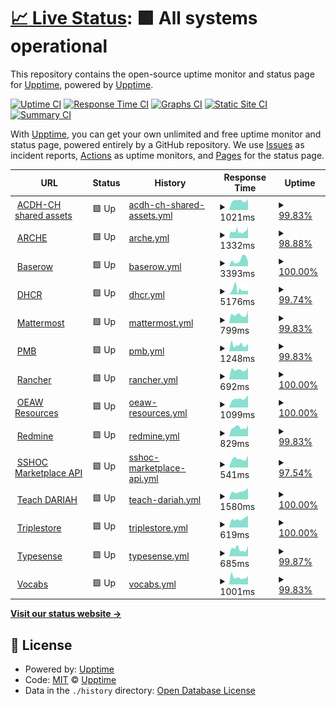 # [📈 Live Status](https://demo.upptime.js.org): <!--live status--> **🟩 All systems operational**

This repository contains the open-source uptime monitor and status page for [Upptime](https://upptime.js.org), powered by [Upptime](https://github.com/upptime/upptime).

[![Uptime CI](https://github.com/acdh-oeaw/status/workflows/Uptime%20CI/badge.svg)](https://github.com/acdh-oeaw/status/actions?query=workflow%3A%22Uptime+CI%22)
[![Response Time CI](https://github.com/acdh-oeaw/status/workflows/Response%20Time%20CI/badge.svg)](https://github.com/acdh-oeaw/status/actions?query=workflow%3A%22Response+Time+CI%22)
[![Graphs CI](https://github.com/acdh-oeaw/status/workflows/Graphs%20CI/badge.svg)](https://github.com/acdh-oeaw/status/actions?query=workflow%3A%22Graphs+CI%22)
[![Static Site CI](https://github.com/acdh-oeaw/status/workflows/Static%20Site%20CI/badge.svg)](https://github.com/acdh-oeaw/status/actions?query=workflow%3A%22Static+Site+CI%22)
[![Summary CI](https://github.com/acdh-oeaw/status/workflows/Summary%20CI/badge.svg)](https://github.com/acdh-oeaw/status/actions?query=workflow%3A%22Summary+CI%22)

With [Upptime](https://upptime.js.org), you can get your own unlimited and free uptime monitor and status page, powered entirely by a GitHub repository. We use [Issues](https://github.com/upptime/upptime/issues) as incident reports, [Actions](https://github.com/acdh-oeaw/status/actions) as uptime monitors, and [Pages](https://demo.upptime.js.org) for the status page.

<!--start: status pages-->
<!-- This summary is generated by Upptime (https://github.com/upptime/upptime) -->
<!-- Do not edit this manually, your changes will be overwritten -->
<!-- prettier-ignore -->
| URL | Status | History | Response Time | Uptime |
| --- | ------ | ------- | ------------- | ------ |
| <img alt="" src="https://icons.duckduckgo.com/ip3/shared.acdh.oeaw.ac.at.ico" height="13"> [ACDH-CH shared assets](https://shared.acdh.oeaw.ac.at/test.html) | 🟩 Up | [acdh-ch-shared-assets.yml](https://github.com/acdh-oeaw/status/commits/HEAD/history/acdh-ch-shared-assets.yml) | <details><summary><img alt="Response time graph" src="./graphs/acdh-ch-shared-assets/response-time-week.png" height="20"> 1021ms</summary><br><a href="https://acdh-oeaw.github.io/status/history/acdh-ch-shared-assets"><img alt="Response time 1163" src="https://img.shields.io/endpoint?url=https%3A%2F%2Fraw.githubusercontent.com%2Facdh-oeaw%2Fstatus%2FHEAD%2Fapi%2Facdh-ch-shared-assets%2Fresponse-time.json"></a><br><a href="https://acdh-oeaw.github.io/status/history/acdh-ch-shared-assets"><img alt="24-hour response time 1220" src="https://img.shields.io/endpoint?url=https%3A%2F%2Fraw.githubusercontent.com%2Facdh-oeaw%2Fstatus%2FHEAD%2Fapi%2Facdh-ch-shared-assets%2Fresponse-time-day.json"></a><br><a href="https://acdh-oeaw.github.io/status/history/acdh-ch-shared-assets"><img alt="7-day response time 1021" src="https://img.shields.io/endpoint?url=https%3A%2F%2Fraw.githubusercontent.com%2Facdh-oeaw%2Fstatus%2FHEAD%2Fapi%2Facdh-ch-shared-assets%2Fresponse-time-week.json"></a><br><a href="https://acdh-oeaw.github.io/status/history/acdh-ch-shared-assets"><img alt="30-day response time 979" src="https://img.shields.io/endpoint?url=https%3A%2F%2Fraw.githubusercontent.com%2Facdh-oeaw%2Fstatus%2FHEAD%2Fapi%2Facdh-ch-shared-assets%2Fresponse-time-month.json"></a><br><a href="https://acdh-oeaw.github.io/status/history/acdh-ch-shared-assets"><img alt="1-year response time 1163" src="https://img.shields.io/endpoint?url=https%3A%2F%2Fraw.githubusercontent.com%2Facdh-oeaw%2Fstatus%2FHEAD%2Fapi%2Facdh-ch-shared-assets%2Fresponse-time-year.json"></a></details> | <details><summary><a href="https://acdh-oeaw.github.io/status/history/acdh-ch-shared-assets">99.83%</a></summary><a href="https://acdh-oeaw.github.io/status/history/acdh-ch-shared-assets"><img alt="All-time uptime 99.94%" src="https://img.shields.io/endpoint?url=https%3A%2F%2Fraw.githubusercontent.com%2Facdh-oeaw%2Fstatus%2FHEAD%2Fapi%2Facdh-ch-shared-assets%2Fuptime.json"></a><br><a href="https://acdh-oeaw.github.io/status/history/acdh-ch-shared-assets"><img alt="24-hour uptime 100.00%" src="https://img.shields.io/endpoint?url=https%3A%2F%2Fraw.githubusercontent.com%2Facdh-oeaw%2Fstatus%2FHEAD%2Fapi%2Facdh-ch-shared-assets%2Fuptime-day.json"></a><br><a href="https://acdh-oeaw.github.io/status/history/acdh-ch-shared-assets"><img alt="7-day uptime 99.83%" src="https://img.shields.io/endpoint?url=https%3A%2F%2Fraw.githubusercontent.com%2Facdh-oeaw%2Fstatus%2FHEAD%2Fapi%2Facdh-ch-shared-assets%2Fuptime-week.json"></a><br><a href="https://acdh-oeaw.github.io/status/history/acdh-ch-shared-assets"><img alt="30-day uptime 99.92%" src="https://img.shields.io/endpoint?url=https%3A%2F%2Fraw.githubusercontent.com%2Facdh-oeaw%2Fstatus%2FHEAD%2Fapi%2Facdh-ch-shared-assets%2Fuptime-month.json"></a><br><a href="https://acdh-oeaw.github.io/status/history/acdh-ch-shared-assets"><img alt="1-year uptime 99.94%" src="https://img.shields.io/endpoint?url=https%3A%2F%2Fraw.githubusercontent.com%2Facdh-oeaw%2Fstatus%2FHEAD%2Fapi%2Facdh-ch-shared-assets%2Fuptime-year.json"></a></details>
| <img alt="" src="https://icons.duckduckgo.com/ip3/arche.acdh.oeaw.ac.at.ico" height="13"> [ARCHE](https://arche.acdh.oeaw.ac.at/browser/) | 🟩 Up | [arche.yml](https://github.com/acdh-oeaw/status/commits/HEAD/history/arche.yml) | <details><summary><img alt="Response time graph" src="./graphs/arche/response-time-week.png" height="20"> 1332ms</summary><br><a href="https://acdh-oeaw.github.io/status/history/arche"><img alt="Response time 1114" src="https://img.shields.io/endpoint?url=https%3A%2F%2Fraw.githubusercontent.com%2Facdh-oeaw%2Fstatus%2FHEAD%2Fapi%2Farche%2Fresponse-time.json"></a><br><a href="https://acdh-oeaw.github.io/status/history/arche"><img alt="24-hour response time 1507" src="https://img.shields.io/endpoint?url=https%3A%2F%2Fraw.githubusercontent.com%2Facdh-oeaw%2Fstatus%2FHEAD%2Fapi%2Farche%2Fresponse-time-day.json"></a><br><a href="https://acdh-oeaw.github.io/status/history/arche"><img alt="7-day response time 1332" src="https://img.shields.io/endpoint?url=https%3A%2F%2Fraw.githubusercontent.com%2Facdh-oeaw%2Fstatus%2FHEAD%2Fapi%2Farche%2Fresponse-time-week.json"></a><br><a href="https://acdh-oeaw.github.io/status/history/arche"><img alt="30-day response time 1271" src="https://img.shields.io/endpoint?url=https%3A%2F%2Fraw.githubusercontent.com%2Facdh-oeaw%2Fstatus%2FHEAD%2Fapi%2Farche%2Fresponse-time-month.json"></a><br><a href="https://acdh-oeaw.github.io/status/history/arche"><img alt="1-year response time 1114" src="https://img.shields.io/endpoint?url=https%3A%2F%2Fraw.githubusercontent.com%2Facdh-oeaw%2Fstatus%2FHEAD%2Fapi%2Farche%2Fresponse-time-year.json"></a></details> | <details><summary><a href="https://acdh-oeaw.github.io/status/history/arche">98.88%</a></summary><a href="https://acdh-oeaw.github.io/status/history/arche"><img alt="All-time uptime 99.34%" src="https://img.shields.io/endpoint?url=https%3A%2F%2Fraw.githubusercontent.com%2Facdh-oeaw%2Fstatus%2FHEAD%2Fapi%2Farche%2Fuptime.json"></a><br><a href="https://acdh-oeaw.github.io/status/history/arche"><img alt="24-hour uptime 97.78%" src="https://img.shields.io/endpoint?url=https%3A%2F%2Fraw.githubusercontent.com%2Facdh-oeaw%2Fstatus%2FHEAD%2Fapi%2Farche%2Fuptime-day.json"></a><br><a href="https://acdh-oeaw.github.io/status/history/arche"><img alt="7-day uptime 98.88%" src="https://img.shields.io/endpoint?url=https%3A%2F%2Fraw.githubusercontent.com%2Facdh-oeaw%2Fstatus%2FHEAD%2Fapi%2Farche%2Fuptime-week.json"></a><br><a href="https://acdh-oeaw.github.io/status/history/arche"><img alt="30-day uptime 96.13%" src="https://img.shields.io/endpoint?url=https%3A%2F%2Fraw.githubusercontent.com%2Facdh-oeaw%2Fstatus%2FHEAD%2Fapi%2Farche%2Fuptime-month.json"></a><br><a href="https://acdh-oeaw.github.io/status/history/arche"><img alt="1-year uptime 99.34%" src="https://img.shields.io/endpoint?url=https%3A%2F%2Fraw.githubusercontent.com%2Facdh-oeaw%2Fstatus%2FHEAD%2Fapi%2Farche%2Fuptime-year.json"></a></details>
| <img alt="" src="https://icons.duckduckgo.com/ip3/baserow.acdh-dev.oeaw.ac.at.ico" height="13"> [Baserow](https://baserow.acdh-dev.oeaw.ac.at/) | 🟩 Up | [baserow.yml](https://github.com/acdh-oeaw/status/commits/HEAD/history/baserow.yml) | <details><summary><img alt="Response time graph" src="./graphs/baserow/response-time-week.png" height="20"> 3393ms</summary><br><a href="https://acdh-oeaw.github.io/status/history/baserow"><img alt="Response time 2072" src="https://img.shields.io/endpoint?url=https%3A%2F%2Fraw.githubusercontent.com%2Facdh-oeaw%2Fstatus%2FHEAD%2Fapi%2Fbaserow%2Fresponse-time.json"></a><br><a href="https://acdh-oeaw.github.io/status/history/baserow"><img alt="24-hour response time 2428" src="https://img.shields.io/endpoint?url=https%3A%2F%2Fraw.githubusercontent.com%2Facdh-oeaw%2Fstatus%2FHEAD%2Fapi%2Fbaserow%2Fresponse-time-day.json"></a><br><a href="https://acdh-oeaw.github.io/status/history/baserow"><img alt="7-day response time 3393" src="https://img.shields.io/endpoint?url=https%3A%2F%2Fraw.githubusercontent.com%2Facdh-oeaw%2Fstatus%2FHEAD%2Fapi%2Fbaserow%2Fresponse-time-week.json"></a><br><a href="https://acdh-oeaw.github.io/status/history/baserow"><img alt="30-day response time 2800" src="https://img.shields.io/endpoint?url=https%3A%2F%2Fraw.githubusercontent.com%2Facdh-oeaw%2Fstatus%2FHEAD%2Fapi%2Fbaserow%2Fresponse-time-month.json"></a><br><a href="https://acdh-oeaw.github.io/status/history/baserow"><img alt="1-year response time 2072" src="https://img.shields.io/endpoint?url=https%3A%2F%2Fraw.githubusercontent.com%2Facdh-oeaw%2Fstatus%2FHEAD%2Fapi%2Fbaserow%2Fresponse-time-year.json"></a></details> | <details><summary><a href="https://acdh-oeaw.github.io/status/history/baserow">100.00%</a></summary><a href="https://acdh-oeaw.github.io/status/history/baserow"><img alt="All-time uptime 99.75%" src="https://img.shields.io/endpoint?url=https%3A%2F%2Fraw.githubusercontent.com%2Facdh-oeaw%2Fstatus%2FHEAD%2Fapi%2Fbaserow%2Fuptime.json"></a><br><a href="https://acdh-oeaw.github.io/status/history/baserow"><img alt="24-hour uptime 100.00%" src="https://img.shields.io/endpoint?url=https%3A%2F%2Fraw.githubusercontent.com%2Facdh-oeaw%2Fstatus%2FHEAD%2Fapi%2Fbaserow%2Fuptime-day.json"></a><br><a href="https://acdh-oeaw.github.io/status/history/baserow"><img alt="7-day uptime 100.00%" src="https://img.shields.io/endpoint?url=https%3A%2F%2Fraw.githubusercontent.com%2Facdh-oeaw%2Fstatus%2FHEAD%2Fapi%2Fbaserow%2Fuptime-week.json"></a><br><a href="https://acdh-oeaw.github.io/status/history/baserow"><img alt="30-day uptime 99.99%" src="https://img.shields.io/endpoint?url=https%3A%2F%2Fraw.githubusercontent.com%2Facdh-oeaw%2Fstatus%2FHEAD%2Fapi%2Fbaserow%2Fuptime-month.json"></a><br><a href="https://acdh-oeaw.github.io/status/history/baserow"><img alt="1-year uptime 99.75%" src="https://img.shields.io/endpoint?url=https%3A%2F%2Fraw.githubusercontent.com%2Facdh-oeaw%2Fstatus%2FHEAD%2Fapi%2Fbaserow%2Fuptime-year.json"></a></details>
| <img alt="" src="https://icons.duckduckgo.com/ip3/dhcr.clarin-dariah.eu.ico" height="13"> [DHCR](https://dhcr.clarin-dariah.eu) | 🟩 Up | [dhcr.yml](https://github.com/acdh-oeaw/status/commits/HEAD/history/dhcr.yml) | <details><summary><img alt="Response time graph" src="./graphs/dhcr/response-time-week.png" height="20"> 5176ms</summary><br><a href="https://acdh-oeaw.github.io/status/history/dhcr"><img alt="Response time 3978" src="https://img.shields.io/endpoint?url=https%3A%2F%2Fraw.githubusercontent.com%2Facdh-oeaw%2Fstatus%2FHEAD%2Fapi%2Fdhcr%2Fresponse-time.json"></a><br><a href="https://acdh-oeaw.github.io/status/history/dhcr"><img alt="24-hour response time 2586" src="https://img.shields.io/endpoint?url=https%3A%2F%2Fraw.githubusercontent.com%2Facdh-oeaw%2Fstatus%2FHEAD%2Fapi%2Fdhcr%2Fresponse-time-day.json"></a><br><a href="https://acdh-oeaw.github.io/status/history/dhcr"><img alt="7-day response time 5176" src="https://img.shields.io/endpoint?url=https%3A%2F%2Fraw.githubusercontent.com%2Facdh-oeaw%2Fstatus%2FHEAD%2Fapi%2Fdhcr%2Fresponse-time-week.json"></a><br><a href="https://acdh-oeaw.github.io/status/history/dhcr"><img alt="30-day response time 6677" src="https://img.shields.io/endpoint?url=https%3A%2F%2Fraw.githubusercontent.com%2Facdh-oeaw%2Fstatus%2FHEAD%2Fapi%2Fdhcr%2Fresponse-time-month.json"></a><br><a href="https://acdh-oeaw.github.io/status/history/dhcr"><img alt="1-year response time 3978" src="https://img.shields.io/endpoint?url=https%3A%2F%2Fraw.githubusercontent.com%2Facdh-oeaw%2Fstatus%2FHEAD%2Fapi%2Fdhcr%2Fresponse-time-year.json"></a></details> | <details><summary><a href="https://acdh-oeaw.github.io/status/history/dhcr">99.74%</a></summary><a href="https://acdh-oeaw.github.io/status/history/dhcr"><img alt="All-time uptime 99.55%" src="https://img.shields.io/endpoint?url=https%3A%2F%2Fraw.githubusercontent.com%2Facdh-oeaw%2Fstatus%2FHEAD%2Fapi%2Fdhcr%2Fuptime.json"></a><br><a href="https://acdh-oeaw.github.io/status/history/dhcr"><img alt="24-hour uptime 99.12%" src="https://img.shields.io/endpoint?url=https%3A%2F%2Fraw.githubusercontent.com%2Facdh-oeaw%2Fstatus%2FHEAD%2Fapi%2Fdhcr%2Fuptime-day.json"></a><br><a href="https://acdh-oeaw.github.io/status/history/dhcr"><img alt="7-day uptime 99.74%" src="https://img.shields.io/endpoint?url=https%3A%2F%2Fraw.githubusercontent.com%2Facdh-oeaw%2Fstatus%2FHEAD%2Fapi%2Fdhcr%2Fuptime-week.json"></a><br><a href="https://acdh-oeaw.github.io/status/history/dhcr"><img alt="30-day uptime 99.61%" src="https://img.shields.io/endpoint?url=https%3A%2F%2Fraw.githubusercontent.com%2Facdh-oeaw%2Fstatus%2FHEAD%2Fapi%2Fdhcr%2Fuptime-month.json"></a><br><a href="https://acdh-oeaw.github.io/status/history/dhcr"><img alt="1-year uptime 99.55%" src="https://img.shields.io/endpoint?url=https%3A%2F%2Fraw.githubusercontent.com%2Facdh-oeaw%2Fstatus%2FHEAD%2Fapi%2Fdhcr%2Fuptime-year.json"></a></details>
| <img alt="" src="https://icons.duckduckgo.com/ip3/mattermost.acdh.oeaw.ac.at.ico" height="13"> [Mattermost](https://mattermost.acdh.oeaw.ac.at/login) | 🟩 Up | [mattermost.yml](https://github.com/acdh-oeaw/status/commits/HEAD/history/mattermost.yml) | <details><summary><img alt="Response time graph" src="./graphs/mattermost/response-time-week.png" height="20"> 799ms</summary><br><a href="https://acdh-oeaw.github.io/status/history/mattermost"><img alt="Response time 913" src="https://img.shields.io/endpoint?url=https%3A%2F%2Fraw.githubusercontent.com%2Facdh-oeaw%2Fstatus%2FHEAD%2Fapi%2Fmattermost%2Fresponse-time.json"></a><br><a href="https://acdh-oeaw.github.io/status/history/mattermost"><img alt="24-hour response time 1177" src="https://img.shields.io/endpoint?url=https%3A%2F%2Fraw.githubusercontent.com%2Facdh-oeaw%2Fstatus%2FHEAD%2Fapi%2Fmattermost%2Fresponse-time-day.json"></a><br><a href="https://acdh-oeaw.github.io/status/history/mattermost"><img alt="7-day response time 799" src="https://img.shields.io/endpoint?url=https%3A%2F%2Fraw.githubusercontent.com%2Facdh-oeaw%2Fstatus%2FHEAD%2Fapi%2Fmattermost%2Fresponse-time-week.json"></a><br><a href="https://acdh-oeaw.github.io/status/history/mattermost"><img alt="30-day response time 959" src="https://img.shields.io/endpoint?url=https%3A%2F%2Fraw.githubusercontent.com%2Facdh-oeaw%2Fstatus%2FHEAD%2Fapi%2Fmattermost%2Fresponse-time-month.json"></a><br><a href="https://acdh-oeaw.github.io/status/history/mattermost"><img alt="1-year response time 913" src="https://img.shields.io/endpoint?url=https%3A%2F%2Fraw.githubusercontent.com%2Facdh-oeaw%2Fstatus%2FHEAD%2Fapi%2Fmattermost%2Fresponse-time-year.json"></a></details> | <details><summary><a href="https://acdh-oeaw.github.io/status/history/mattermost">99.83%</a></summary><a href="https://acdh-oeaw.github.io/status/history/mattermost"><img alt="All-time uptime 99.88%" src="https://img.shields.io/endpoint?url=https%3A%2F%2Fraw.githubusercontent.com%2Facdh-oeaw%2Fstatus%2FHEAD%2Fapi%2Fmattermost%2Fuptime.json"></a><br><a href="https://acdh-oeaw.github.io/status/history/mattermost"><img alt="24-hour uptime 100.00%" src="https://img.shields.io/endpoint?url=https%3A%2F%2Fraw.githubusercontent.com%2Facdh-oeaw%2Fstatus%2FHEAD%2Fapi%2Fmattermost%2Fuptime-day.json"></a><br><a href="https://acdh-oeaw.github.io/status/history/mattermost"><img alt="7-day uptime 99.83%" src="https://img.shields.io/endpoint?url=https%3A%2F%2Fraw.githubusercontent.com%2Facdh-oeaw%2Fstatus%2FHEAD%2Fapi%2Fmattermost%2Fuptime-week.json"></a><br><a href="https://acdh-oeaw.github.io/status/history/mattermost"><img alt="30-day uptime 99.96%" src="https://img.shields.io/endpoint?url=https%3A%2F%2Fraw.githubusercontent.com%2Facdh-oeaw%2Fstatus%2FHEAD%2Fapi%2Fmattermost%2Fuptime-month.json"></a><br><a href="https://acdh-oeaw.github.io/status/history/mattermost"><img alt="1-year uptime 99.88%" src="https://img.shields.io/endpoint?url=https%3A%2F%2Fraw.githubusercontent.com%2Facdh-oeaw%2Fstatus%2FHEAD%2Fapi%2Fmattermost%2Fuptime-year.json"></a></details>
| <img alt="" src="https://icons.duckduckgo.com/ip3/pmb.acdh.oeaw.ac.at.ico" height="13"> [PMB](https://pmb.acdh.oeaw.ac.at/) | 🟩 Up | [pmb.yml](https://github.com/acdh-oeaw/status/commits/HEAD/history/pmb.yml) | <details><summary><img alt="Response time graph" src="./graphs/pmb/response-time-week.png" height="20"> 1248ms</summary><br><a href="https://acdh-oeaw.github.io/status/history/pmb"><img alt="Response time 2338" src="https://img.shields.io/endpoint?url=https%3A%2F%2Fraw.githubusercontent.com%2Facdh-oeaw%2Fstatus%2FHEAD%2Fapi%2Fpmb%2Fresponse-time.json"></a><br><a href="https://acdh-oeaw.github.io/status/history/pmb"><img alt="24-hour response time 1524" src="https://img.shields.io/endpoint?url=https%3A%2F%2Fraw.githubusercontent.com%2Facdh-oeaw%2Fstatus%2FHEAD%2Fapi%2Fpmb%2Fresponse-time-day.json"></a><br><a href="https://acdh-oeaw.github.io/status/history/pmb"><img alt="7-day response time 1248" src="https://img.shields.io/endpoint?url=https%3A%2F%2Fraw.githubusercontent.com%2Facdh-oeaw%2Fstatus%2FHEAD%2Fapi%2Fpmb%2Fresponse-time-week.json"></a><br><a href="https://acdh-oeaw.github.io/status/history/pmb"><img alt="30-day response time 1000" src="https://img.shields.io/endpoint?url=https%3A%2F%2Fraw.githubusercontent.com%2Facdh-oeaw%2Fstatus%2FHEAD%2Fapi%2Fpmb%2Fresponse-time-month.json"></a><br><a href="https://acdh-oeaw.github.io/status/history/pmb"><img alt="1-year response time 2338" src="https://img.shields.io/endpoint?url=https%3A%2F%2Fraw.githubusercontent.com%2Facdh-oeaw%2Fstatus%2FHEAD%2Fapi%2Fpmb%2Fresponse-time-year.json"></a></details> | <details><summary><a href="https://acdh-oeaw.github.io/status/history/pmb">99.83%</a></summary><a href="https://acdh-oeaw.github.io/status/history/pmb"><img alt="All-time uptime 98.12%" src="https://img.shields.io/endpoint?url=https%3A%2F%2Fraw.githubusercontent.com%2Facdh-oeaw%2Fstatus%2FHEAD%2Fapi%2Fpmb%2Fuptime.json"></a><br><a href="https://acdh-oeaw.github.io/status/history/pmb"><img alt="24-hour uptime 100.00%" src="https://img.shields.io/endpoint?url=https%3A%2F%2Fraw.githubusercontent.com%2Facdh-oeaw%2Fstatus%2FHEAD%2Fapi%2Fpmb%2Fuptime-day.json"></a><br><a href="https://acdh-oeaw.github.io/status/history/pmb"><img alt="7-day uptime 99.83%" src="https://img.shields.io/endpoint?url=https%3A%2F%2Fraw.githubusercontent.com%2Facdh-oeaw%2Fstatus%2FHEAD%2Fapi%2Fpmb%2Fuptime-week.json"></a><br><a href="https://acdh-oeaw.github.io/status/history/pmb"><img alt="30-day uptime 99.85%" src="https://img.shields.io/endpoint?url=https%3A%2F%2Fraw.githubusercontent.com%2Facdh-oeaw%2Fstatus%2FHEAD%2Fapi%2Fpmb%2Fuptime-month.json"></a><br><a href="https://acdh-oeaw.github.io/status/history/pmb"><img alt="1-year uptime 98.12%" src="https://img.shields.io/endpoint?url=https%3A%2F%2Fraw.githubusercontent.com%2Facdh-oeaw%2Fstatus%2FHEAD%2Fapi%2Fpmb%2Fuptime-year.json"></a></details>
| <img alt="" src="https://icons.duckduckgo.com/ip3/rancher.acdh-dev.oeaw.ac.at.ico" height="13"> [Rancher](https://rancher.acdh-dev.oeaw.ac.at/) | 🟩 Up | [rancher.yml](https://github.com/acdh-oeaw/status/commits/HEAD/history/rancher.yml) | <details><summary><img alt="Response time graph" src="./graphs/rancher/response-time-week.png" height="20"> 692ms</summary><br><a href="https://acdh-oeaw.github.io/status/history/rancher"><img alt="Response time 783" src="https://img.shields.io/endpoint?url=https%3A%2F%2Fraw.githubusercontent.com%2Facdh-oeaw%2Fstatus%2FHEAD%2Fapi%2Francher%2Fresponse-time.json"></a><br><a href="https://acdh-oeaw.github.io/status/history/rancher"><img alt="24-hour response time 840" src="https://img.shields.io/endpoint?url=https%3A%2F%2Fraw.githubusercontent.com%2Facdh-oeaw%2Fstatus%2FHEAD%2Fapi%2Francher%2Fresponse-time-day.json"></a><br><a href="https://acdh-oeaw.github.io/status/history/rancher"><img alt="7-day response time 692" src="https://img.shields.io/endpoint?url=https%3A%2F%2Fraw.githubusercontent.com%2Facdh-oeaw%2Fstatus%2FHEAD%2Fapi%2Francher%2Fresponse-time-week.json"></a><br><a href="https://acdh-oeaw.github.io/status/history/rancher"><img alt="30-day response time 842" src="https://img.shields.io/endpoint?url=https%3A%2F%2Fraw.githubusercontent.com%2Facdh-oeaw%2Fstatus%2FHEAD%2Fapi%2Francher%2Fresponse-time-month.json"></a><br><a href="https://acdh-oeaw.github.io/status/history/rancher"><img alt="1-year response time 783" src="https://img.shields.io/endpoint?url=https%3A%2F%2Fraw.githubusercontent.com%2Facdh-oeaw%2Fstatus%2FHEAD%2Fapi%2Francher%2Fresponse-time-year.json"></a></details> | <details><summary><a href="https://acdh-oeaw.github.io/status/history/rancher">100.00%</a></summary><a href="https://acdh-oeaw.github.io/status/history/rancher"><img alt="All-time uptime 99.96%" src="https://img.shields.io/endpoint?url=https%3A%2F%2Fraw.githubusercontent.com%2Facdh-oeaw%2Fstatus%2FHEAD%2Fapi%2Francher%2Fuptime.json"></a><br><a href="https://acdh-oeaw.github.io/status/history/rancher"><img alt="24-hour uptime 100.00%" src="https://img.shields.io/endpoint?url=https%3A%2F%2Fraw.githubusercontent.com%2Facdh-oeaw%2Fstatus%2FHEAD%2Fapi%2Francher%2Fuptime-day.json"></a><br><a href="https://acdh-oeaw.github.io/status/history/rancher"><img alt="7-day uptime 100.00%" src="https://img.shields.io/endpoint?url=https%3A%2F%2Fraw.githubusercontent.com%2Facdh-oeaw%2Fstatus%2FHEAD%2Fapi%2Francher%2Fuptime-week.json"></a><br><a href="https://acdh-oeaw.github.io/status/history/rancher"><img alt="30-day uptime 100.00%" src="https://img.shields.io/endpoint?url=https%3A%2F%2Fraw.githubusercontent.com%2Facdh-oeaw%2Fstatus%2FHEAD%2Fapi%2Francher%2Fuptime-month.json"></a><br><a href="https://acdh-oeaw.github.io/status/history/rancher"><img alt="1-year uptime 99.96%" src="https://img.shields.io/endpoint?url=https%3A%2F%2Fraw.githubusercontent.com%2Facdh-oeaw%2Fstatus%2FHEAD%2Fapi%2Francher%2Fuptime-year.json"></a></details>
| <img alt="" src="https://icons.duckduckgo.com/ip3/www.oeaw.ac.at.ico" height="13"> [OEAW Resources](https://www.oeaw.ac.at/resources/) | 🟩 Up | [oeaw-resources.yml](https://github.com/acdh-oeaw/status/commits/HEAD/history/oeaw-resources.yml) | <details><summary><img alt="Response time graph" src="./graphs/oeaw-resources/response-time-week.png" height="20"> 1099ms</summary><br><a href="https://acdh-oeaw.github.io/status/history/oeaw-resources"><img alt="Response time 1122" src="https://img.shields.io/endpoint?url=https%3A%2F%2Fraw.githubusercontent.com%2Facdh-oeaw%2Fstatus%2FHEAD%2Fapi%2Foeaw-resources%2Fresponse-time.json"></a><br><a href="https://acdh-oeaw.github.io/status/history/oeaw-resources"><img alt="24-hour response time 1575" src="https://img.shields.io/endpoint?url=https%3A%2F%2Fraw.githubusercontent.com%2Facdh-oeaw%2Fstatus%2FHEAD%2Fapi%2Foeaw-resources%2Fresponse-time-day.json"></a><br><a href="https://acdh-oeaw.github.io/status/history/oeaw-resources"><img alt="7-day response time 1099" src="https://img.shields.io/endpoint?url=https%3A%2F%2Fraw.githubusercontent.com%2Facdh-oeaw%2Fstatus%2FHEAD%2Fapi%2Foeaw-resources%2Fresponse-time-week.json"></a><br><a href="https://acdh-oeaw.github.io/status/history/oeaw-resources"><img alt="30-day response time 1078" src="https://img.shields.io/endpoint?url=https%3A%2F%2Fraw.githubusercontent.com%2Facdh-oeaw%2Fstatus%2FHEAD%2Fapi%2Foeaw-resources%2Fresponse-time-month.json"></a><br><a href="https://acdh-oeaw.github.io/status/history/oeaw-resources"><img alt="1-year response time 1122" src="https://img.shields.io/endpoint?url=https%3A%2F%2Fraw.githubusercontent.com%2Facdh-oeaw%2Fstatus%2FHEAD%2Fapi%2Foeaw-resources%2Fresponse-time-year.json"></a></details> | <details><summary><a href="https://acdh-oeaw.github.io/status/history/oeaw-resources">100.00%</a></summary><a href="https://acdh-oeaw.github.io/status/history/oeaw-resources"><img alt="All-time uptime 99.78%" src="https://img.shields.io/endpoint?url=https%3A%2F%2Fraw.githubusercontent.com%2Facdh-oeaw%2Fstatus%2FHEAD%2Fapi%2Foeaw-resources%2Fuptime.json"></a><br><a href="https://acdh-oeaw.github.io/status/history/oeaw-resources"><img alt="24-hour uptime 100.00%" src="https://img.shields.io/endpoint?url=https%3A%2F%2Fraw.githubusercontent.com%2Facdh-oeaw%2Fstatus%2FHEAD%2Fapi%2Foeaw-resources%2Fuptime-day.json"></a><br><a href="https://acdh-oeaw.github.io/status/history/oeaw-resources"><img alt="7-day uptime 100.00%" src="https://img.shields.io/endpoint?url=https%3A%2F%2Fraw.githubusercontent.com%2Facdh-oeaw%2Fstatus%2FHEAD%2Fapi%2Foeaw-resources%2Fuptime-week.json"></a><br><a href="https://acdh-oeaw.github.io/status/history/oeaw-resources"><img alt="30-day uptime 99.72%" src="https://img.shields.io/endpoint?url=https%3A%2F%2Fraw.githubusercontent.com%2Facdh-oeaw%2Fstatus%2FHEAD%2Fapi%2Foeaw-resources%2Fuptime-month.json"></a><br><a href="https://acdh-oeaw.github.io/status/history/oeaw-resources"><img alt="1-year uptime 99.78%" src="https://img.shields.io/endpoint?url=https%3A%2F%2Fraw.githubusercontent.com%2Facdh-oeaw%2Fstatus%2FHEAD%2Fapi%2Foeaw-resources%2Fuptime-year.json"></a></details>
| <img alt="" src="https://icons.duckduckgo.com/ip3/redmine.acdh.oeaw.ac.at.ico" height="13"> [Redmine](https://redmine.acdh.oeaw.ac.at/) | 🟩 Up | [redmine.yml](https://github.com/acdh-oeaw/status/commits/HEAD/history/redmine.yml) | <details><summary><img alt="Response time graph" src="./graphs/redmine/response-time-week.png" height="20"> 829ms</summary><br><a href="https://acdh-oeaw.github.io/status/history/redmine"><img alt="Response time 767" src="https://img.shields.io/endpoint?url=https%3A%2F%2Fraw.githubusercontent.com%2Facdh-oeaw%2Fstatus%2FHEAD%2Fapi%2Fredmine%2Fresponse-time.json"></a><br><a href="https://acdh-oeaw.github.io/status/history/redmine"><img alt="24-hour response time 1061" src="https://img.shields.io/endpoint?url=https%3A%2F%2Fraw.githubusercontent.com%2Facdh-oeaw%2Fstatus%2FHEAD%2Fapi%2Fredmine%2Fresponse-time-day.json"></a><br><a href="https://acdh-oeaw.github.io/status/history/redmine"><img alt="7-day response time 829" src="https://img.shields.io/endpoint?url=https%3A%2F%2Fraw.githubusercontent.com%2Facdh-oeaw%2Fstatus%2FHEAD%2Fapi%2Fredmine%2Fresponse-time-week.json"></a><br><a href="https://acdh-oeaw.github.io/status/history/redmine"><img alt="30-day response time 732" src="https://img.shields.io/endpoint?url=https%3A%2F%2Fraw.githubusercontent.com%2Facdh-oeaw%2Fstatus%2FHEAD%2Fapi%2Fredmine%2Fresponse-time-month.json"></a><br><a href="https://acdh-oeaw.github.io/status/history/redmine"><img alt="1-year response time 767" src="https://img.shields.io/endpoint?url=https%3A%2F%2Fraw.githubusercontent.com%2Facdh-oeaw%2Fstatus%2FHEAD%2Fapi%2Fredmine%2Fresponse-time-year.json"></a></details> | <details><summary><a href="https://acdh-oeaw.github.io/status/history/redmine">99.83%</a></summary><a href="https://acdh-oeaw.github.io/status/history/redmine"><img alt="All-time uptime 99.82%" src="https://img.shields.io/endpoint?url=https%3A%2F%2Fraw.githubusercontent.com%2Facdh-oeaw%2Fstatus%2FHEAD%2Fapi%2Fredmine%2Fuptime.json"></a><br><a href="https://acdh-oeaw.github.io/status/history/redmine"><img alt="24-hour uptime 100.00%" src="https://img.shields.io/endpoint?url=https%3A%2F%2Fraw.githubusercontent.com%2Facdh-oeaw%2Fstatus%2FHEAD%2Fapi%2Fredmine%2Fuptime-day.json"></a><br><a href="https://acdh-oeaw.github.io/status/history/redmine"><img alt="7-day uptime 99.83%" src="https://img.shields.io/endpoint?url=https%3A%2F%2Fraw.githubusercontent.com%2Facdh-oeaw%2Fstatus%2FHEAD%2Fapi%2Fredmine%2Fuptime-week.json"></a><br><a href="https://acdh-oeaw.github.io/status/history/redmine"><img alt="30-day uptime 99.96%" src="https://img.shields.io/endpoint?url=https%3A%2F%2Fraw.githubusercontent.com%2Facdh-oeaw%2Fstatus%2FHEAD%2Fapi%2Fredmine%2Fuptime-month.json"></a><br><a href="https://acdh-oeaw.github.io/status/history/redmine"><img alt="1-year uptime 99.82%" src="https://img.shields.io/endpoint?url=https%3A%2F%2Fraw.githubusercontent.com%2Facdh-oeaw%2Fstatus%2FHEAD%2Fapi%2Fredmine%2Fuptime-year.json"></a></details>
| <img alt="" src="https://icons.duckduckgo.com/ip3/marketplace-api.sshopencloud.eu.ico" height="13"> [SSHOC Marketplace API](https://marketplace-api.sshopencloud.eu/api/property-types) | 🟩 Up | [sshoc-marketplace-api.yml](https://github.com/acdh-oeaw/status/commits/HEAD/history/sshoc-marketplace-api.yml) | <details><summary><img alt="Response time graph" src="./graphs/sshoc-marketplace-api/response-time-week.png" height="20"> 541ms</summary><br><a href="https://acdh-oeaw.github.io/status/history/sshoc-marketplace-api"><img alt="Response time 717" src="https://img.shields.io/endpoint?url=https%3A%2F%2Fraw.githubusercontent.com%2Facdh-oeaw%2Fstatus%2FHEAD%2Fapi%2Fsshoc-marketplace-api%2Fresponse-time.json"></a><br><a href="https://acdh-oeaw.github.io/status/history/sshoc-marketplace-api"><img alt="24-hour response time 587" src="https://img.shields.io/endpoint?url=https%3A%2F%2Fraw.githubusercontent.com%2Facdh-oeaw%2Fstatus%2FHEAD%2Fapi%2Fsshoc-marketplace-api%2Fresponse-time-day.json"></a><br><a href="https://acdh-oeaw.github.io/status/history/sshoc-marketplace-api"><img alt="7-day response time 541" src="https://img.shields.io/endpoint?url=https%3A%2F%2Fraw.githubusercontent.com%2Facdh-oeaw%2Fstatus%2FHEAD%2Fapi%2Fsshoc-marketplace-api%2Fresponse-time-week.json"></a><br><a href="https://acdh-oeaw.github.io/status/history/sshoc-marketplace-api"><img alt="30-day response time 639" src="https://img.shields.io/endpoint?url=https%3A%2F%2Fraw.githubusercontent.com%2Facdh-oeaw%2Fstatus%2FHEAD%2Fapi%2Fsshoc-marketplace-api%2Fresponse-time-month.json"></a><br><a href="https://acdh-oeaw.github.io/status/history/sshoc-marketplace-api"><img alt="1-year response time 717" src="https://img.shields.io/endpoint?url=https%3A%2F%2Fraw.githubusercontent.com%2Facdh-oeaw%2Fstatus%2FHEAD%2Fapi%2Fsshoc-marketplace-api%2Fresponse-time-year.json"></a></details> | <details><summary><a href="https://acdh-oeaw.github.io/status/history/sshoc-marketplace-api">97.54%</a></summary><a href="https://acdh-oeaw.github.io/status/history/sshoc-marketplace-api"><img alt="All-time uptime 99.04%" src="https://img.shields.io/endpoint?url=https%3A%2F%2Fraw.githubusercontent.com%2Facdh-oeaw%2Fstatus%2FHEAD%2Fapi%2Fsshoc-marketplace-api%2Fuptime.json"></a><br><a href="https://acdh-oeaw.github.io/status/history/sshoc-marketplace-api"><img alt="24-hour uptime 82.77%" src="https://img.shields.io/endpoint?url=https%3A%2F%2Fraw.githubusercontent.com%2Facdh-oeaw%2Fstatus%2FHEAD%2Fapi%2Fsshoc-marketplace-api%2Fuptime-day.json"></a><br><a href="https://acdh-oeaw.github.io/status/history/sshoc-marketplace-api"><img alt="7-day uptime 97.54%" src="https://img.shields.io/endpoint?url=https%3A%2F%2Fraw.githubusercontent.com%2Facdh-oeaw%2Fstatus%2FHEAD%2Fapi%2Fsshoc-marketplace-api%2Fuptime-week.json"></a><br><a href="https://acdh-oeaw.github.io/status/history/sshoc-marketplace-api"><img alt="30-day uptime 99.38%" src="https://img.shields.io/endpoint?url=https%3A%2F%2Fraw.githubusercontent.com%2Facdh-oeaw%2Fstatus%2FHEAD%2Fapi%2Fsshoc-marketplace-api%2Fuptime-month.json"></a><br><a href="https://acdh-oeaw.github.io/status/history/sshoc-marketplace-api"><img alt="1-year uptime 99.04%" src="https://img.shields.io/endpoint?url=https%3A%2F%2Fraw.githubusercontent.com%2Facdh-oeaw%2Fstatus%2FHEAD%2Fapi%2Fsshoc-marketplace-api%2Fuptime-year.json"></a></details>
| <img alt="" src="https://icons.duckduckgo.com/ip3/teach.dariah.eu.ico" height="13"> [Teach DARIAH](https://teach.dariah.eu/course/index.php) | 🟩 Up | [teach-dariah.yml](https://github.com/acdh-oeaw/status/commits/HEAD/history/teach-dariah.yml) | <details><summary><img alt="Response time graph" src="./graphs/teach-dariah/response-time-week.png" height="20"> 1580ms</summary><br><a href="https://acdh-oeaw.github.io/status/history/teach-dariah"><img alt="Response time 1801" src="https://img.shields.io/endpoint?url=https%3A%2F%2Fraw.githubusercontent.com%2Facdh-oeaw%2Fstatus%2FHEAD%2Fapi%2Fteach-dariah%2Fresponse-time.json"></a><br><a href="https://acdh-oeaw.github.io/status/history/teach-dariah"><img alt="24-hour response time 2227" src="https://img.shields.io/endpoint?url=https%3A%2F%2Fraw.githubusercontent.com%2Facdh-oeaw%2Fstatus%2FHEAD%2Fapi%2Fteach-dariah%2Fresponse-time-day.json"></a><br><a href="https://acdh-oeaw.github.io/status/history/teach-dariah"><img alt="7-day response time 1580" src="https://img.shields.io/endpoint?url=https%3A%2F%2Fraw.githubusercontent.com%2Facdh-oeaw%2Fstatus%2FHEAD%2Fapi%2Fteach-dariah%2Fresponse-time-week.json"></a><br><a href="https://acdh-oeaw.github.io/status/history/teach-dariah"><img alt="30-day response time 1783" src="https://img.shields.io/endpoint?url=https%3A%2F%2Fraw.githubusercontent.com%2Facdh-oeaw%2Fstatus%2FHEAD%2Fapi%2Fteach-dariah%2Fresponse-time-month.json"></a><br><a href="https://acdh-oeaw.github.io/status/history/teach-dariah"><img alt="1-year response time 1801" src="https://img.shields.io/endpoint?url=https%3A%2F%2Fraw.githubusercontent.com%2Facdh-oeaw%2Fstatus%2FHEAD%2Fapi%2Fteach-dariah%2Fresponse-time-year.json"></a></details> | <details><summary><a href="https://acdh-oeaw.github.io/status/history/teach-dariah">100.00%</a></summary><a href="https://acdh-oeaw.github.io/status/history/teach-dariah"><img alt="All-time uptime 99.28%" src="https://img.shields.io/endpoint?url=https%3A%2F%2Fraw.githubusercontent.com%2Facdh-oeaw%2Fstatus%2FHEAD%2Fapi%2Fteach-dariah%2Fuptime.json"></a><br><a href="https://acdh-oeaw.github.io/status/history/teach-dariah"><img alt="24-hour uptime 100.00%" src="https://img.shields.io/endpoint?url=https%3A%2F%2Fraw.githubusercontent.com%2Facdh-oeaw%2Fstatus%2FHEAD%2Fapi%2Fteach-dariah%2Fuptime-day.json"></a><br><a href="https://acdh-oeaw.github.io/status/history/teach-dariah"><img alt="7-day uptime 100.00%" src="https://img.shields.io/endpoint?url=https%3A%2F%2Fraw.githubusercontent.com%2Facdh-oeaw%2Fstatus%2FHEAD%2Fapi%2Fteach-dariah%2Fuptime-week.json"></a><br><a href="https://acdh-oeaw.github.io/status/history/teach-dariah"><img alt="30-day uptime 96.50%" src="https://img.shields.io/endpoint?url=https%3A%2F%2Fraw.githubusercontent.com%2Facdh-oeaw%2Fstatus%2FHEAD%2Fapi%2Fteach-dariah%2Fuptime-month.json"></a><br><a href="https://acdh-oeaw.github.io/status/history/teach-dariah"><img alt="1-year uptime 99.28%" src="https://img.shields.io/endpoint?url=https%3A%2F%2Fraw.githubusercontent.com%2Facdh-oeaw%2Fstatus%2FHEAD%2Fapi%2Fteach-dariah%2Fuptime-year.json"></a></details>
| <img alt="" src="https://icons.duckduckgo.com/ip3/triplestore.acdh-dev.oeaw.ac.at.ico" height="13"> [Triplestore](https://triplestore.acdh-dev.oeaw.ac.at/bgherkules/) | 🟩 Up | [triplestore.yml](https://github.com/acdh-oeaw/status/commits/HEAD/history/triplestore.yml) | <details><summary><img alt="Response time graph" src="./graphs/triplestore/response-time-week.png" height="20"> 619ms</summary><br><a href="https://acdh-oeaw.github.io/status/history/triplestore"><img alt="Response time 722" src="https://img.shields.io/endpoint?url=https%3A%2F%2Fraw.githubusercontent.com%2Facdh-oeaw%2Fstatus%2FHEAD%2Fapi%2Ftriplestore%2Fresponse-time.json"></a><br><a href="https://acdh-oeaw.github.io/status/history/triplestore"><img alt="24-hour response time 843" src="https://img.shields.io/endpoint?url=https%3A%2F%2Fraw.githubusercontent.com%2Facdh-oeaw%2Fstatus%2FHEAD%2Fapi%2Ftriplestore%2Fresponse-time-day.json"></a><br><a href="https://acdh-oeaw.github.io/status/history/triplestore"><img alt="7-day response time 619" src="https://img.shields.io/endpoint?url=https%3A%2F%2Fraw.githubusercontent.com%2Facdh-oeaw%2Fstatus%2FHEAD%2Fapi%2Ftriplestore%2Fresponse-time-week.json"></a><br><a href="https://acdh-oeaw.github.io/status/history/triplestore"><img alt="30-day response time 692" src="https://img.shields.io/endpoint?url=https%3A%2F%2Fraw.githubusercontent.com%2Facdh-oeaw%2Fstatus%2FHEAD%2Fapi%2Ftriplestore%2Fresponse-time-month.json"></a><br><a href="https://acdh-oeaw.github.io/status/history/triplestore"><img alt="1-year response time 722" src="https://img.shields.io/endpoint?url=https%3A%2F%2Fraw.githubusercontent.com%2Facdh-oeaw%2Fstatus%2FHEAD%2Fapi%2Ftriplestore%2Fresponse-time-year.json"></a></details> | <details><summary><a href="https://acdh-oeaw.github.io/status/history/triplestore">100.00%</a></summary><a href="https://acdh-oeaw.github.io/status/history/triplestore"><img alt="All-time uptime 99.87%" src="https://img.shields.io/endpoint?url=https%3A%2F%2Fraw.githubusercontent.com%2Facdh-oeaw%2Fstatus%2FHEAD%2Fapi%2Ftriplestore%2Fuptime.json"></a><br><a href="https://acdh-oeaw.github.io/status/history/triplestore"><img alt="24-hour uptime 100.00%" src="https://img.shields.io/endpoint?url=https%3A%2F%2Fraw.githubusercontent.com%2Facdh-oeaw%2Fstatus%2FHEAD%2Fapi%2Ftriplestore%2Fuptime-day.json"></a><br><a href="https://acdh-oeaw.github.io/status/history/triplestore"><img alt="7-day uptime 100.00%" src="https://img.shields.io/endpoint?url=https%3A%2F%2Fraw.githubusercontent.com%2Facdh-oeaw%2Fstatus%2FHEAD%2Fapi%2Ftriplestore%2Fuptime-week.json"></a><br><a href="https://acdh-oeaw.github.io/status/history/triplestore"><img alt="30-day uptime 100.00%" src="https://img.shields.io/endpoint?url=https%3A%2F%2Fraw.githubusercontent.com%2Facdh-oeaw%2Fstatus%2FHEAD%2Fapi%2Ftriplestore%2Fuptime-month.json"></a><br><a href="https://acdh-oeaw.github.io/status/history/triplestore"><img alt="1-year uptime 99.87%" src="https://img.shields.io/endpoint?url=https%3A%2F%2Fraw.githubusercontent.com%2Facdh-oeaw%2Fstatus%2FHEAD%2Fapi%2Ftriplestore%2Fuptime-year.json"></a></details>
| <img alt="" src="https://icons.duckduckgo.com/ip3/typesense.acdh-dev.oeaw.ac.at.ico" height="13"> [Typesense](https://typesense.acdh-dev.oeaw.ac.at/health) | 🟩 Up | [typesense.yml](https://github.com/acdh-oeaw/status/commits/HEAD/history/typesense.yml) | <details><summary><img alt="Response time graph" src="./graphs/typesense/response-time-week.png" height="20"> 685ms</summary><br><a href="https://acdh-oeaw.github.io/status/history/typesense"><img alt="Response time 728" src="https://img.shields.io/endpoint?url=https%3A%2F%2Fraw.githubusercontent.com%2Facdh-oeaw%2Fstatus%2FHEAD%2Fapi%2Ftypesense%2Fresponse-time.json"></a><br><a href="https://acdh-oeaw.github.io/status/history/typesense"><img alt="24-hour response time 740" src="https://img.shields.io/endpoint?url=https%3A%2F%2Fraw.githubusercontent.com%2Facdh-oeaw%2Fstatus%2FHEAD%2Fapi%2Ftypesense%2Fresponse-time-day.json"></a><br><a href="https://acdh-oeaw.github.io/status/history/typesense"><img alt="7-day response time 685" src="https://img.shields.io/endpoint?url=https%3A%2F%2Fraw.githubusercontent.com%2Facdh-oeaw%2Fstatus%2FHEAD%2Fapi%2Ftypesense%2Fresponse-time-week.json"></a><br><a href="https://acdh-oeaw.github.io/status/history/typesense"><img alt="30-day response time 735" src="https://img.shields.io/endpoint?url=https%3A%2F%2Fraw.githubusercontent.com%2Facdh-oeaw%2Fstatus%2FHEAD%2Fapi%2Ftypesense%2Fresponse-time-month.json"></a><br><a href="https://acdh-oeaw.github.io/status/history/typesense"><img alt="1-year response time 728" src="https://img.shields.io/endpoint?url=https%3A%2F%2Fraw.githubusercontent.com%2Facdh-oeaw%2Fstatus%2FHEAD%2Fapi%2Ftypesense%2Fresponse-time-year.json"></a></details> | <details><summary><a href="https://acdh-oeaw.github.io/status/history/typesense">99.87%</a></summary><a href="https://acdh-oeaw.github.io/status/history/typesense"><img alt="All-time uptime 99.89%" src="https://img.shields.io/endpoint?url=https%3A%2F%2Fraw.githubusercontent.com%2Facdh-oeaw%2Fstatus%2FHEAD%2Fapi%2Ftypesense%2Fuptime.json"></a><br><a href="https://acdh-oeaw.github.io/status/history/typesense"><img alt="24-hour uptime 99.12%" src="https://img.shields.io/endpoint?url=https%3A%2F%2Fraw.githubusercontent.com%2Facdh-oeaw%2Fstatus%2FHEAD%2Fapi%2Ftypesense%2Fuptime-day.json"></a><br><a href="https://acdh-oeaw.github.io/status/history/typesense"><img alt="7-day uptime 99.87%" src="https://img.shields.io/endpoint?url=https%3A%2F%2Fraw.githubusercontent.com%2Facdh-oeaw%2Fstatus%2FHEAD%2Fapi%2Ftypesense%2Fuptime-week.json"></a><br><a href="https://acdh-oeaw.github.io/status/history/typesense"><img alt="30-day uptime 99.97%" src="https://img.shields.io/endpoint?url=https%3A%2F%2Fraw.githubusercontent.com%2Facdh-oeaw%2Fstatus%2FHEAD%2Fapi%2Ftypesense%2Fuptime-month.json"></a><br><a href="https://acdh-oeaw.github.io/status/history/typesense"><img alt="1-year uptime 99.89%" src="https://img.shields.io/endpoint?url=https%3A%2F%2Fraw.githubusercontent.com%2Facdh-oeaw%2Fstatus%2FHEAD%2Fapi%2Ftypesense%2Fuptime-year.json"></a></details>
| <img alt="" src="https://icons.duckduckgo.com/ip3/vocabs.acdh.oeaw.ac.at.ico" height="13"> [Vocabs](https://vocabs.acdh.oeaw.ac.at/en/) | 🟩 Up | [vocabs.yml](https://github.com/acdh-oeaw/status/commits/HEAD/history/vocabs.yml) | <details><summary><img alt="Response time graph" src="./graphs/vocabs/response-time-week.png" height="20"> 1001ms</summary><br><a href="https://acdh-oeaw.github.io/status/history/vocabs"><img alt="Response time 834" src="https://img.shields.io/endpoint?url=https%3A%2F%2Fraw.githubusercontent.com%2Facdh-oeaw%2Fstatus%2FHEAD%2Fapi%2Fvocabs%2Fresponse-time.json"></a><br><a href="https://acdh-oeaw.github.io/status/history/vocabs"><img alt="24-hour response time 1200" src="https://img.shields.io/endpoint?url=https%3A%2F%2Fraw.githubusercontent.com%2Facdh-oeaw%2Fstatus%2FHEAD%2Fapi%2Fvocabs%2Fresponse-time-day.json"></a><br><a href="https://acdh-oeaw.github.io/status/history/vocabs"><img alt="7-day response time 1001" src="https://img.shields.io/endpoint?url=https%3A%2F%2Fraw.githubusercontent.com%2Facdh-oeaw%2Fstatus%2FHEAD%2Fapi%2Fvocabs%2Fresponse-time-week.json"></a><br><a href="https://acdh-oeaw.github.io/status/history/vocabs"><img alt="30-day response time 850" src="https://img.shields.io/endpoint?url=https%3A%2F%2Fraw.githubusercontent.com%2Facdh-oeaw%2Fstatus%2FHEAD%2Fapi%2Fvocabs%2Fresponse-time-month.json"></a><br><a href="https://acdh-oeaw.github.io/status/history/vocabs"><img alt="1-year response time 834" src="https://img.shields.io/endpoint?url=https%3A%2F%2Fraw.githubusercontent.com%2Facdh-oeaw%2Fstatus%2FHEAD%2Fapi%2Fvocabs%2Fresponse-time-year.json"></a></details> | <details><summary><a href="https://acdh-oeaw.github.io/status/history/vocabs">99.83%</a></summary><a href="https://acdh-oeaw.github.io/status/history/vocabs"><img alt="All-time uptime 99.90%" src="https://img.shields.io/endpoint?url=https%3A%2F%2Fraw.githubusercontent.com%2Facdh-oeaw%2Fstatus%2FHEAD%2Fapi%2Fvocabs%2Fuptime.json"></a><br><a href="https://acdh-oeaw.github.io/status/history/vocabs"><img alt="24-hour uptime 100.00%" src="https://img.shields.io/endpoint?url=https%3A%2F%2Fraw.githubusercontent.com%2Facdh-oeaw%2Fstatus%2FHEAD%2Fapi%2Fvocabs%2Fuptime-day.json"></a><br><a href="https://acdh-oeaw.github.io/status/history/vocabs"><img alt="7-day uptime 99.83%" src="https://img.shields.io/endpoint?url=https%3A%2F%2Fraw.githubusercontent.com%2Facdh-oeaw%2Fstatus%2FHEAD%2Fapi%2Fvocabs%2Fuptime-week.json"></a><br><a href="https://acdh-oeaw.github.io/status/history/vocabs"><img alt="30-day uptime 99.94%" src="https://img.shields.io/endpoint?url=https%3A%2F%2Fraw.githubusercontent.com%2Facdh-oeaw%2Fstatus%2FHEAD%2Fapi%2Fvocabs%2Fuptime-month.json"></a><br><a href="https://acdh-oeaw.github.io/status/history/vocabs"><img alt="1-year uptime 99.90%" src="https://img.shields.io/endpoint?url=https%3A%2F%2Fraw.githubusercontent.com%2Facdh-oeaw%2Fstatus%2FHEAD%2Fapi%2Fvocabs%2Fuptime-year.json"></a></details>

<!--end: status pages-->

[**Visit our status website →**](https://demo.upptime.js.org)

## 📄 License

- Powered by: [Upptime](https://github.com/upptime/upptime)
- Code: [MIT](./LICENSE) © [Upptime](https://upptime.js.org)
- Data in the `./history` directory: [Open Database License](https://opendatacommons.org/licenses/odbl/1-0/)
